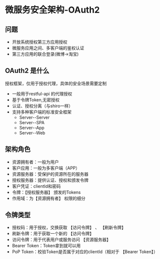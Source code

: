 # 微服务安全架构-OAuth2 

## 问题

- 开放系统授权第三方应用授权
- 微服务应用之间、多客户端的鉴权认证
- 第三方应用的联合登录(微博->淘宝)

## OAuth2 是什么
授权框架，仅用于授权代理，具体的安全场景需要定制

- 一般用于restful-api 的代理授权
- 基于令牌Token,无密授权
- 认证、授权分离（与shiro一样）
- 支持多种客户端的标准安全框架
  - Server--Server
  - Server--SPA
  - Server--App
  - Server--Web

## 架构角色
- 资源拥有者：一般为用户
- 客户应用：一般为多客户端（APP）
- 资源服务器：受保护的资源所在的服务器
- 授权服务器：提供认证、授权和颁发令牌
- 客户凭证：clientId和密码
- 令牌：【授权服务器】 颁发的Tokens
- 作用域：为【资源拥有者】 权限的细分

## 令牌类型
- 授权码：用于授权，交换获取 【访问令牌】 、 【刷新令牌】
- 刷新令牌：用于获取一个新的 【访问令牌】
- 访问令牌：用于代表用户或服务访问 【资源服务器】
- Bearer Token：Token拿到就可以用
- PoP Token：校验Token是否属于对应的clientId（相对于 【Bearer Token】）
